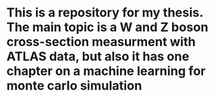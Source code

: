 # This is a repository for my thesis. The main topic is a W and Z boson cross-section measurment with ATLAS data, but also it has one chapter on a machine learning for monte carlo simulation
